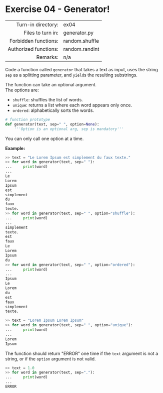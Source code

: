 # Exercise 04 - Generator!

|                          |                     |
| ------------------------:| ------------------- |
|   Turn-in directory:     |  ex04               |
|   Files to turn in:      |  generator.py       |
|   Forbidden functions:   |  random.shuffle     |
|   Authorized functions:  |  random.randint     |
|   Remarks:               |  n/a                |

Code a function called `generator` that takes a text as input, uses the string `sep` as a splitting parameter, and `yield`s the resulting substrings.

The function can take an optional argument.  
The options are:
* `shuffle`: shuffles the list of words.  
* `unique`: returns a list where each word appears only once.  
* `ordered`: alphabetically sorts the words.  

```py
# function prototype
def generator(text, sep=" ", option=None):
    '''Option is an optional arg, sep is mandatory'''
```

You can only call one option at a time.

**Example:**

```py
>> text = "Le Lorem Ipsum est simplement du faux texte."
>> for word in generator(text, sep=" "):
...     print(word)
...
Le
Lorem
Ipsum
est
simplement
du
faux
texte.
>> for word in generator(text, sep=" ", option="shuffle"):
...     print(word)
...
simplement
texte.
est
faux
Le
Lorem
Ipsum
du
>> for word in generator(text, sep=" ", option="ordered"):
...     print(word)
...
Ipsum
Le
Lorem
du
est
faux
simplement
texte.
```

```py
>> text = "Lorem Ipsum Lorem Ipsum"
>> for word in generator(text, sep=" ", option="unique"):
...     print(word)
...
Lorem
Ipsum
```

The function should return "ERROR" one time if the `text` argument is not a string, or if the `option` argument is not valid.

```py
>> text = 1.0
>> for word in generator(text, sep="."):
...     print(word)
...
ERROR
```
